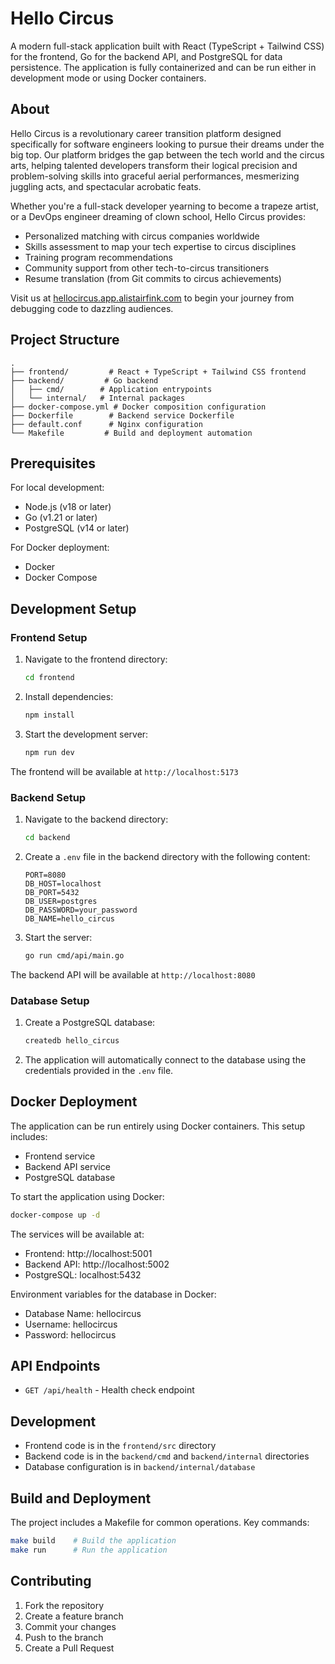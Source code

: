# Hello Circus

A modern full-stack application built with React (TypeScript + Tailwind CSS) for the frontend, Go for the backend API, and PostgreSQL for data persistence. The application is fully containerized and can be run either in development mode or using Docker containers.

## About

Hello Circus is a revolutionary career transition platform designed specifically for software engineers looking to pursue their dreams under the big top. Our platform bridges the gap between the tech world and the circus arts, helping talented developers transform their logical precision and problem-solving skills into graceful aerial performances, mesmerizing juggling acts, and spectacular acrobatic feats.

Whether you're a full-stack developer yearning to become a trapeze artist, or a DevOps engineer dreaming of clown school, Hello Circus provides:
- Personalized matching with circus companies worldwide
- Skills assessment to map your tech expertise to circus disciplines
- Training program recommendations
- Community support from other tech-to-circus transitioners
- Resume translation (from Git commits to circus achievements)

Visit us at [hellocircus.app.alistairfink.com](https://hellocircus.app.alistairfink.com) to begin your journey from debugging code to dazzling audiences.

## Project Structure

```
.
├── frontend/         # React + TypeScript + Tailwind CSS frontend
├── backend/         # Go backend
│   ├── cmd/        # Application entrypoints
│   └── internal/   # Internal packages
├── docker-compose.yml # Docker composition configuration
├── Dockerfile        # Backend service Dockerfile
├── default.conf      # Nginx configuration
└── Makefile         # Build and deployment automation
```

## Prerequisites

For local development:
- Node.js (v18 or later)
- Go (v1.21 or later)
- PostgreSQL (v14 or later)

For Docker deployment:
- Docker
- Docker Compose

## Development Setup

### Frontend Setup

1. Navigate to the frontend directory:
   ```bash
   cd frontend
   ```

2. Install dependencies:
   ```bash
   npm install
   ```

3. Start the development server:
   ```bash
   npm run dev
   ```

The frontend will be available at `http://localhost:5173`

### Backend Setup

1. Navigate to the backend directory:
   ```bash
   cd backend
   ```

2. Create a `.env` file in the backend directory with the following content:
   ```
   PORT=8080
   DB_HOST=localhost
   DB_PORT=5432
   DB_USER=postgres
   DB_PASSWORD=your_password
   DB_NAME=hello_circus
   ```

3. Start the server:
   ```bash
   go run cmd/api/main.go
   ```

The backend API will be available at `http://localhost:8080`

### Database Setup

1. Create a PostgreSQL database:
   ```bash
   createdb hello_circus
   ```

2. The application will automatically connect to the database using the credentials provided in the `.env` file.

## Docker Deployment

The application can be run entirely using Docker containers. This setup includes:
- Frontend service
- Backend API service
- PostgreSQL database

To start the application using Docker:

```bash
docker-compose up -d
```

The services will be available at:
- Frontend: http://localhost:5001
- Backend API: http://localhost:5002
- PostgreSQL: localhost:5432

Environment variables for the database in Docker:
- Database Name: hellocircus
- Username: hellocircus
- Password: hellocircus

## API Endpoints

- `GET /api/health` - Health check endpoint

## Development

- Frontend code is in the `frontend/src` directory
- Backend code is in the `backend/cmd` and `backend/internal` directories
- Database configuration is in `backend/internal/database`

## Build and Deployment

The project includes a Makefile for common operations. Key commands:
```bash
make build    # Build the application
make run      # Run the application
```

## Contributing

1. Fork the repository
2. Create a feature branch
3. Commit your changes
4. Push to the branch
5. Create a Pull Request 